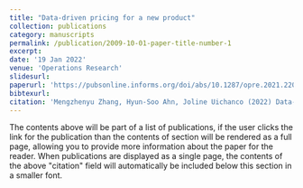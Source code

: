 ```yaml
---
title: "Data-driven pricing for a new product"
collection: publications
category: manuscripts
permalink: /publication/2009-10-01-paper-title-number-1
excerpt: 
date: '19 Jan 2022'
venue: 'Operations Research'
slidesurl: 
paperurl: 'https://pubsonline.informs.org/doi/abs/10.1287/opre.2021.2204'
bibtexurl: 
citation: 'Mengzhenyu Zhang, Hyun-Soo Ahn, Joline Uichanco (2022) Data-Driven Pricing for a New Product. Operations Research 70(2):847-866.'
---
```

The contents above will be part of a list of publications, if the user clicks the link for the publication than the contents of section will be rendered as a full page, allowing you to provide more information about the paper for the reader. When publications are displayed as a single page, the contents of the above "citation" field will automatically be included below this section in a smaller font.
